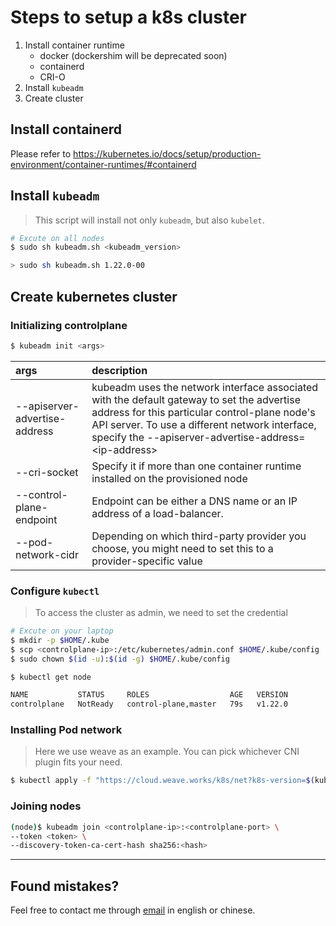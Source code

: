 # Steps to setup a k8s cluster

1. Install container runtime
    - docker (dockershim will be deprecated soon)
    - containerd
    - CRI-O
2. Install `kubeadm`
3. Create cluster



## Install containerd
Please refer to https://kubernetes.io/docs/setup/production-environment/container-runtimes/#containerd



## Install `kubeadm`
> This script will install not only `kubeadm`, but also `kubelet`.

```bash
# Excute on all nodes
$ sudo sh kubeadm.sh <kubeadm_version>

> sudo sh kubeadm.sh 1.22.0-00
```



## Create kubernetes cluster

### Initializing controlplane
```bash
$ kubeadm init <args>   
```
|  args     | description  |
| :----     |  :---- |
| --apiserver-advertise-address  | kubeadm uses the network interface associated with the default gateway to set the advertise address for this particular control-plane node's API server. To use a different network interface, specify the --apiserver-advertise-address=\<ip-address\> |
| --cri-socket  | Specify it if more than one container runtime installed on the provisioned node |
| --control-plane-endpoint  | Endpoint can be either a DNS name or an IP address of a load-balancer. |
| --pod-network-cidr  | Depending on which third-party provider you choose, you might need to set this to a provider-specific value |


### Configure `kubectl`
> To access the cluster as admin, we need to set the credential

```bash
# Excute on your laptop
$ mkdir -p $HOME/.kube
$ scp <controlplane-ip>:/etc/kubernetes/admin.conf $HOME/.kube/config
$ sudo chown $(id -u):$(id -g) $HOME/.kube/config

$ kubectl get node

NAME           STATUS     ROLES                  AGE   VERSION
controlplane   NotReady   control-plane,master   79s   v1.22.0
```



### Installing Pod network
> Here we use weave as an example. You can pick whichever CNI plugin fits your need.

```bash
$ kubectl apply -f "https://cloud.weave.works/k8s/net?k8s-version=$(kubectl version | base64 | tr -d '\n')"
```



### Joining nodes
```bash
(node)$ kubeadm join <controlplane-ip>:<controlplane-port> \
--token <token> \
--discovery-token-ca-cert-hash sha256:<hash>
```


---

Found mistakes?
------------


Feel free to contact me through
[email](mailto:muller79924@gmail.com)
in english or chinese.
